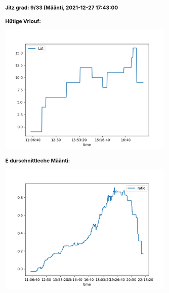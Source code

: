 ### Jitz grad: 9/33 (Määnti, 2021-12-27 17:43:00

### Hütige Vrlouf:
![Graph](Today.png)

### E durschnittleche Määnti:
![Graph](Määnti.png)